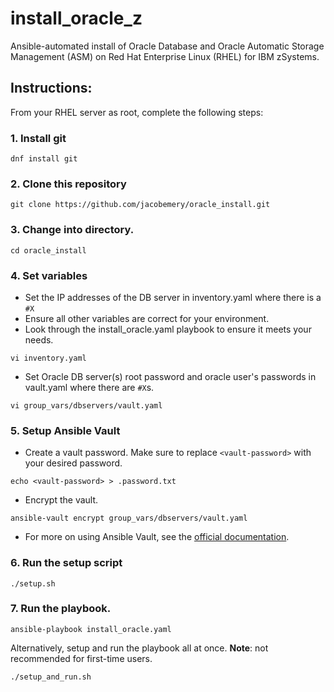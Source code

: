 # install_oracle_z
Ansible-automated install of Oracle Database and Oracle Automatic Storage Management (ASM) on Red Hat Enterprise Linux (RHEL) for IBM zSystems.

## Instructions:
From your RHEL server as root, complete the following steps:
### 1. Install git
```
dnf install git
```
### 2. Clone this repository
```
git clone https://github.com/jacobemery/oracle_install.git
```
### 3. Change into directory.
```
cd oracle_install
```
### 4. Set variables
  - Set the IP addresses of the DB server in inventory.yaml where there is a `#X`
  - Ensure all other variables are correct for your environment.
  - Look through the install_oracle.yaml playbook to ensure it meets your needs.
```
vi inventory.yaml
```
  - Set Oracle DB server(s) root password and oracle user's passwords in vault.yaml where there are `#X`s.
```
vi group_vars/dbservers/vault.yaml
```
### 5. Setup Ansible Vault
- Create a vault password. Make sure to replace `<vault-password>` with your desired password.
```
echo <vault-password> > .password.txt
```
- Encrypt the vault.
```
ansible-vault encrypt group_vars/dbservers/vault.yaml
```
- For more on using Ansible Vault, see the [official documentation](https://docs.ansible.com/ansible/2.8/user_guide/vault.html).
### 6. Run the setup script
```
./setup.sh
```
### 7. Run the playbook.
```
ansible-playbook install_oracle.yaml
```
Alternatively, setup and run the playbook all at once. <b>Note</b>: not recommended for first-time users.
```
./setup_and_run.sh
```